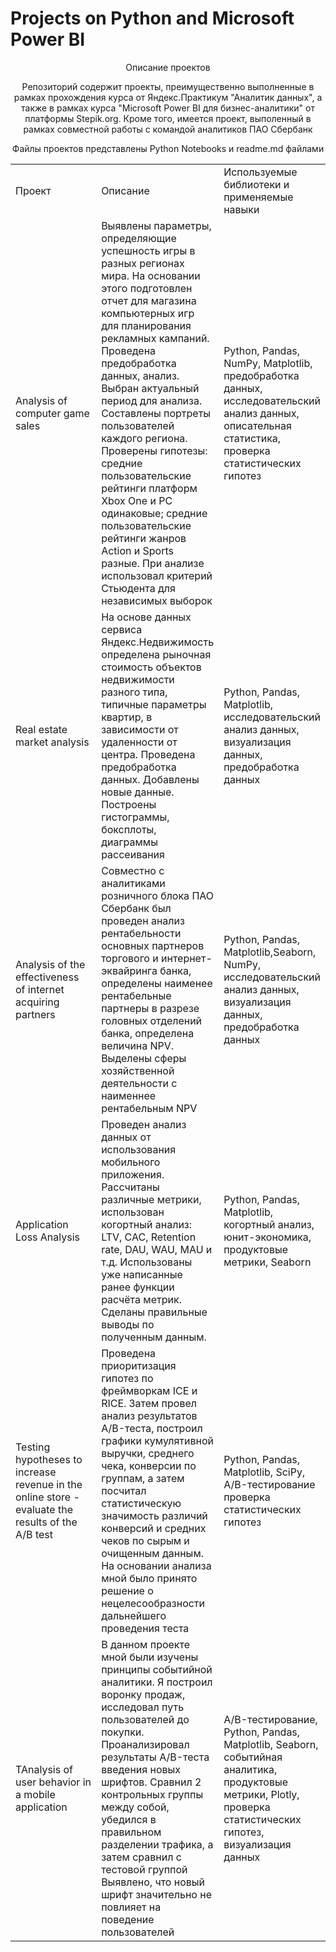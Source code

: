 # Projects on Python and Microsoft Power BI
<p align=center>
Описание проектов
<p align=center>
Репозиторий содержит проекты, преимущественно выполненные в рамках прохождения курса от Яндекс.Практикум "Аналитик данных", а также в рамках курса "Microsoft Power BI для бизнес-аналитики" от платформы Stepik.org. Кроме того, имеется проект, выполенный в рамках совместной работы с командой аналитиков ПАО Сбербанк <br>
<p align=center>
Файлы проектов представлены Python Notebooks и readme.md файлами <br>

<table width=100% valign=top >
  <tr>
    <td width=30%>Проект</td>
    <td>Описание</td>
    <td width=30%>Используемые библиотеки и применяемые навыки</td>
  </tr>
  <tr>
    <td>Analysis of computer game sales</td>
    <td>Выявлены параметры, определяющие успешность игры в разных регионах мира. На основании этого подготовлен отчет для магазина компьютерных игр для планирования
рекламных кампаний. Проведена предобработка данных, анализ. Выбран актуальный период для анализа. Составлены портреты пользователей каждого региона. Проверены
гипотезы: средние пользовательские рейтинги платформ Xbox One и PC одинаковые; средние пользовательские рейтинги жанров Action и Sports разные. При анализе использовал критерий Стьюдента для независимых выборок</td>
    <td>Python, Pandas, NumPy, Matplotlib, предобработка данных, исследовательский анализ данных, описательная статистика, проверка статистических гипотез</td>
  </tr>
   <tr>
    <td>Real estate market analysis</td>
    <td>На основе данных сервиса Яндекс.Недвижимость определена рыночная стоимость объектов недвижимости разного типа, типичные параметры квартир, в зависимости от
удаленности от центра. Проведена предобработка данных. Добавлены новые данные. Построены гистограммы, боксплоты, диаграммы рассеивания</td>
    <td>Python, Pandas, Matplotlib, исследовательский анализ данных, визуализация данных, предобработка данных</td>
  </tr>
  <tr>
    <td>Analysis of the effectiveness of internet acquiring partners</td>
    <td>Совместно с аналитиками розничного блока ПАО Сбербанк был проведен анализ рентабельности основных партнеров торгового и интернет-эквайринга банка, определены наименее рентабельные партнеры в разрезе головных отделений банка, определена величина NPV. Выделены сферы хозяйственной деятельности с наименнее рентабельным NPV</td>
    <td>Python, Pandas, Matplotlib,Seaborn, NumPy, исследовательский анализ данных, визуализация данных, предобработка данных</td>
  </tr>
   <tr>
    <td>Application Loss Analysis</td>
    <td>Проведен анализ данных от использования мобильного приложения. Рассчитаны различные метрики, использован когортный анализ: LTV, CAC, Retention rate, DAU, WAU, MAU и т.д. Использованы уже написанные ранее функции расчёта метрик. Сделаны правильные выводы по полученным данным.</td>
    <td>Python, Pandas, Matplotlib, когортный анализ, юнит-экономика, продуктовые метрики, Seaborn</td>
  </tr>
  <tr>
    <td>Testing hypotheses to increase revenue in the online store - evaluate the results of the A/B test</td>
    <td>Проведена приоритизация гипотез по фреймворкам ICE и RICE. Затем провел анализ результатов A/B-теста, построил графики кумулятивной выручки, среднего чека,
конверсии по группам, а затем посчитал статистическую значимость различий конверсий и средних чеков по сырым и очищенным данным. На основании анализа мной было
принято решение о нецелесообразности дальнейшего проведения теста</td>
    <td>Python, Pandas, Matplotlib, SciPy, A/B-тестирование проверка статистических гипотез</td>
  </tr>
   <tr>
    <td>TAnalysis of user behavior in a mobile application</td>
    <td> В данном проекте мной были изучены принципы событийной аналитики. Я построил воронку продаж, исследовал путь пользователей до покупки. Проанализировал
результаты A/B-теста введения новых шрифтов. Сравнил 2 контрольных группы между собой, убедился в правильном разделении трафика, а затем сравнил с тестовой группой
Выявлено, что новый шрифт значительно не повлияет на поведение пользователей</td>
    <td>A/B-тестирование, Python, Pandas, Matplotlib, Seaborn, событийная аналитика, продуктовые метрики, Plotly, проверка статистических гипотез, визуализация данных</td>
  </tr>
</table>
